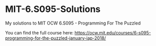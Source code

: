 # MIT-6.S095-Solutions
My solutions to MIT OCW 6.S095 - Programming For The Puzzled

You can find the full course here: https://ocw.mit.edu/courses/6-s095-programming-for-the-puzzled-january-iap-2018/
